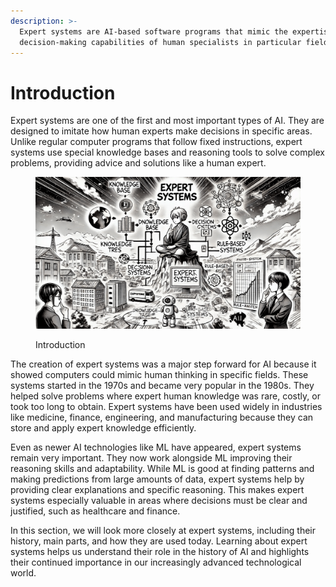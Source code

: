 ```yaml
---
description: >-
  Expert systems are AI-based software programs that mimic the expertise and
  decision-making capabilities of human specialists in particular fields.
---
```


# Introduction

Expert systems are one of the first and most important types of AI. They are designed to imitate how human experts make decisions in specific areas. Unlike regular computer programs that follow fixed instructions, expert systems use special knowledge bases and reasoning tools to solve complex problems, providing advice and solutions like a human expert.

<figure><img src="../.gitbook/assets/expert-introduction-min.png" alt=""><figcaption><p>Introduction</p></figcaption></figure>

The creation of expert systems was a major step forward for AI because it showed computers could mimic human thinking in specific fields. These systems started in the 1970s and became very popular in the 1980s. They helped solve problems where expert human knowledge was rare, costly, or took too long to obtain. Expert systems have been used widely in industries like medicine, finance, engineering, and manufacturing because they can store and apply expert knowledge efficiently.

Even as newer AI technologies like ML have appeared, expert systems remain very important. They now work alongside ML improving their reasoning skills and adaptability. While ML is good at finding patterns and making predictions from large amounts of data, expert systems help by providing clear explanations and specific reasoning. This makes expert systems especially valuable in areas where decisions must be clear and justified, such as healthcare and finance.

In this section, we will look more closely at expert systems, including their history, main parts, and how they are used today. Learning about expert systems helps us understand their role in the history of AI and highlights their continued importance in our increasingly advanced technological world.
